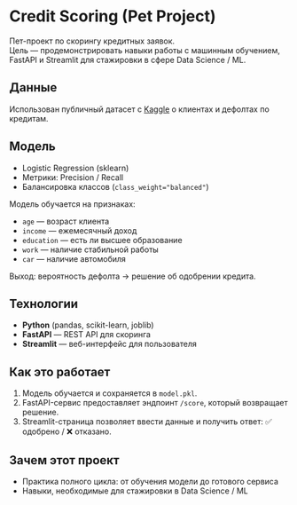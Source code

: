 # Credit Scoring (Pet Project)

Пет-проект по скорингу кредитных заявок.  
Цель — продемонстрировать навыки работы с машинным обучением, FastAPI и Streamlit для стажировки в сфере Data Science / ML.

## Данные

Использован публичный датасет с [Kaggle](https://www.kaggle.com/) о клиентах и дефолтах по кредитам.

## Модель

- Logistic Regression (sklearn)
- Метрики: Precision / Recall
- Балансировка классов (`class_weight="balanced"`)

Модель обучается на признаках:

- `age` — возраст клиента
- `income` — ежемесячный доход
- `education` — есть ли высшее образование
- `work` — наличие стабильной работы
- `car` — наличие автомобиля

Выход: вероятность дефолта → решение об одобрении кредита.

## Технологии

- **Python** (pandas, scikit-learn, joblib)
- **FastAPI** — REST API для скоринга
- **Streamlit** — веб-интерфейс для пользователя

## Как это работает

1. Модель обучается и сохраняется в `model.pkl`.
2. FastAPI-сервис предоставляет эндпоинт `/score`, который возвращает решение.
3. Streamlit-страница позволяет ввести данные и получить ответ: ✅ одобрено / ❌ отказано.

## Зачем этот проект

- Практика полного цикла: от обучения модели до готового сервиса
- Навыки, необходимые для стажировки в Data Science / ML